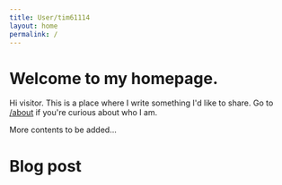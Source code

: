 ```yaml
---
title: User/tim61114
layout: home
permalink: /
---
```


# Welcome to my homepage.

Hi visitor. This is a place where I write something I'd like to share. 
Go to [/about](about) if you're curious about who I am.

More contents to be added...


# Blog post
